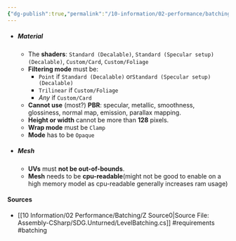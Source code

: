 ```yaml
---
{"dg-publish":true,"permalink":"/10-information/02-performance/batching/requirements-for-batching/","created":"2024-03-31T21:20:28.137+07:00","updated":"2024-04-06T21:02:58.001+07:00"}
---
```


- ##### Material
	- The **shaders**: `Standard (Decalable)`, `Standard (Specular setup) (Decalable)`, `Custom/Card`, `Custom/Foliage`
	- **Filtering mode** must be: 
		- `Point` if `Standard (Decalable)` or`Standard (Specular setup) (Decalable)`
		- `Trilinear` if `Custom/Foliage`
		- *Any* if `Custom/Card`
	- **Cannot use** (most?) **PBR**: specular, metallic, smoothness, glossiness, normal map, emission, parallax mapping.
	- **Height or width** cannot be more than **128** pixels.
	- **Wrap mode** must be `Clamp`
	- **Mode** has to be `Opaque`
- ##### Mesh
	- **UVs** must **not be out-of-bounds**.
	- **Mesh** needs to be **cpu-readable**(might not be good to enable on a high memory model as cpu-readable generally increases ram usage)

#### Sources
* [[10 Information/02 Performance/Batching/Z Source0\|Source File: Assembly-CSharp/SDG.Unturned/LevelBatching.cs]]
#requirements #batching